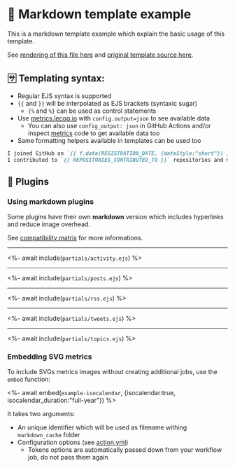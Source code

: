 # 📒 Markdown template example

This is a markdown template example which explain the basic usage of this template.

See [rendering of this file here](https://github.com/lowlighter/lowlighter/blob/master/metrics.markdown.full.md) and [original template source here](https://github.com/lowlighter/metrics/blob/master/source/templates/markdown/example.md).

## 🈂️ Templating syntax:

* Regular EJS syntax is supported
* `{{` and `}}` will be interpolated as EJS brackets (syntaxic sugar)
  * `{%` and `%}` can be used as control statements
* Use [metrics.lecoq.io](https://metrics.lecoq.io/) with `config.output=json` to see available data
  * You can also use `config_output: json` in GitHub Actions and/or inspect [metrics](https://github.com/lowlighter/metrics) code to get available data too
* Same formatting helpers available in templates can be used too

```markdown
I joined GitHub on `{{ f.date(REGISTRATION_DATE, {dateStyle:"short"}) }}`.
I contributed to `{{ REPOSITORIES_CONTRIBUTED_TO }}` repositories and made `{{ COMMITS }}` commits.
```

## 🧩 Plugins

### Using markdown plugins

Some plugins have their own **markdown** version which includes hyperlinks and reduce image overhead.

See [compatibility matrix](https://github.com/lowlighter/metrics#-templateplugin-compatibily-matrix) for more informations.

___

<%- await include(`partials/activity.ejs`) %>

___

<%- await include(`partials/posts.ejs`) %>

___

<%- await include(`partials/rss.ejs`) %>

___

<%- await include(`partials/tweets.ejs`) %>

___

<%- await include(`partials/topics.ejs`) %>

### Embedding SVG metrics

To include SVGs metrics images without creating additional jobs, use the `embed` function:

<%- await embed(`example-isocalendar`, {isocalendar:true, isocalendar_duration:"full-year"}) %>

It takes two arguments:
- An unique identifier which will be used as filename withing `markdown_cache` folder
- Configuration options (see [action.yml](https://github.com/lowlighter/metrics/blob/master/action.yml))
  - Tokens options are automatically passed down from your workflow job, do not pass them again
